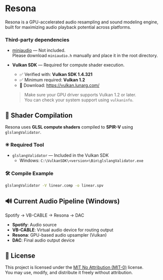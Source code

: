 ﻿# Resona

Resona is a GPU-accelerated audio resampling and sound modeling engine, built for maximizing audio playback potential across platforms.

### Third-party dependencies

- [miniaudio](https://github.com/mackron/miniaudio) — Not included.  
  Please download `miniaudio.h` manually and place it in the root directory.

- **Vulkan SDK** — Required for compute shader execution.  
  - ✅ Verified with: **Vulkan SDK 1.4.321**  
  - ✅ Minimum required: **Vulkan 1.2**  
  - 🔗 Download: https://vulkan.lunarg.com/  
  > Make sure your GPU driver supports Vulkan 1.2 or later.  
  > You can check your system support using `vulkaninfo`.

## 🧪 Shader Compilation

Resona uses **GLSL compute shaders** compiled to **SPIR-V** using `glslangValidator`.

### ✳ Required Tool

- `glslangValidator` — Included in the Vulkan SDK  
  - Windows: `C:\VulkanSDK\<version>\Bin\glslangValidator.exe`

### 🛠 Compile Example

```bash
glslangValidator -V linear.comp -o linear.spv
```

## 🔊 Current Audio Pipeline (Windows)

Spotify → VB-CABLE → Resona → DAC

- **Spotify**: Audio source  
- **VB-CABLE**: Virtual audio device for routing output  
- **Resona**: GPU-based audio upsampler (Vulkan)  
- **DAC**: Final audio output device

## 🪪 License

This project is licensed under the [MIT No Attribution (MIT-0)](LICENSE) license.  
You may use, modify, and distribute it freely without attribution.
